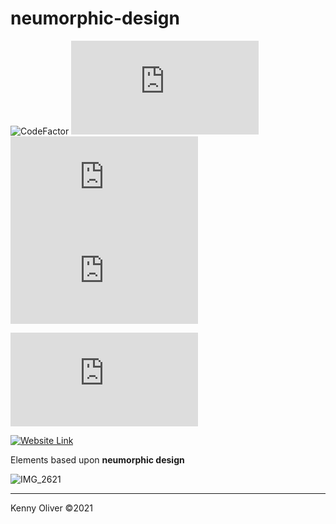 # neumorphic-design

![CodeFactor](https://www.codefactor.io/repository/github/KennyOliver/neumorphia.css/badge?style=for-the-badge)
![Latest SemVer](https://img.shields.io/github/v/tag/KennyOliver/neumorphia.css?label=version&sort=semver&style=for-the-badge)
![Repo Size](https://img.shields.io/github/repo-size/KennyOliver/neumorphia.css?style=for-the-badge)
![Total Lines](https://img.shields.io/tokei/lines/github/KennyOliver/neumorphia.css?style=for-the-badge)

[![repl](https://repl.it/badge/github/KennyOliver/neumorphia.css)](https://repl.it/@KennyOliver/neumorphia.css)

[![Website Link](https://img.shields.io/badge/See%20It%20Yourself-252525?style=for-the-badge&logo=safari&logoColor=white&link=https://neumorphiacss.kennyoliver.repl.co)](https://neumorphiacss.kennyoliver.repl.co)
<!-- Note: repl.it projects that have a "." in the name, have it removed -->

Elements based upon **neumorphic design**

![IMG_2621](https://user-images.githubusercontent.com/70860732/110527002-604b3980-810e-11eb-9d83-3501443f07b8.jpeg)

---
Kenny Oliver ©2021
